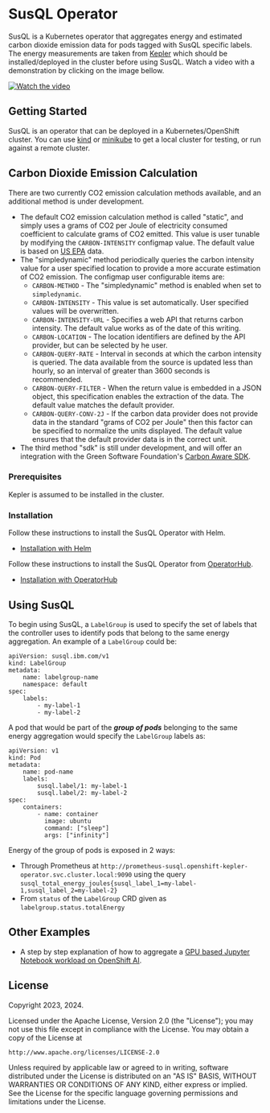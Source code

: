 # SusQL Operator

SusQL is a Kubernetes operator that aggregates energy and estimated carbon dioxide emission data for pods tagged with SusQL specific labels. The energy measurements are taken from [Kepler](https://sustainable-computing.io/) which should be installed/deployed in the cluster before using SusQL. Watch a video with a demonstration by clicking on the image bellow.

[![Watch the video](https://img.youtube.com/vi/NRVD7gJECfA/maxresdefault.jpg)](https://youtu.be/NRVD7gJECfA)

## Getting Started

SusQL is an operator that can be deployed in a Kubernetes/OpenShift cluster. You can use [kind](https://sigs.k8s.io/kind) or [minikube](https://minikube.sigs.k8s.io/) to get a local cluster for testing, or run against a remote cluster.

## Carbon Dioxide Emission Calculation

There are two currently CO2 emission calculation methods available, and an additional method is under development.
- The default CO2 emission calculation method is called "static", and simply uses a grams of CO2 per Joule 
of electricity consumed coefficient to calculate grams of CO2 emitted. This value is user tunable by
modifying the `CARBON-INTENSITY` configmap value.  The default value is based on
[US EPA](https://www.epa.gov/energy/greenhouse-gases-equivalencies-calculator-calculations-and-references)
data.
- The "simpledynamic" method periodically queries the carbon intensity value for a user specified location to provide a more accurate estimation of CO2 emission.
The configmap user configurable items are:
  - `CARBON-METHOD` - The "simpledynamic" method is enabled when set to `simpledynamic`.
  - `CARBON-INTENSITY` - This value is set automatically. User specified values will be overwritten.
  - `CARBON-INTENSITY-URL` - Specifies a web API that returns carbon intensity. The default value works as of the date of this writing.
  - `CARBON-LOCATION` - The location identifiers are defined by the API provider, but can be selected by he user.
  - `CARBON-QUERY-RATE` - Interval in seconds at which the carbon intensity is queried. The data available from the source is updated less than hourly, so an interval of greater than 3600 seconds is recommended.
  - `CARBON-QUERY-FILTER` - When the return value is embedded in a JSON object, this specification enables the extraction of the data. The default value matches the default provider.
  - `CARBON-QUERY-CONV-2J` - If the carbon data provider does not provide data in the standard "grams of CO2 per Joule" then this factor can be specified to normalize the units displayed. The default value ensures that the default provider data is in the correct unit.
- The third method "sdk" is still under development, and will offer an integration with the Green Software Foundation's [Carbon Aware SDK](https://github.com/Green-Software-Foundation/carbon-aware-sdk).

### Prerequisites

Kepler is assumed to be installed in the cluster.

### Installation

Follow these instructions to install the SusQL Operator with Helm.
- [Installation with Helm](doc/helm-installation.md)

Follow these instructions to install the SusQL Operator from [OperatorHub](https://operatorhub.io).
- [Installation with OperatorHub](doc/operatorhub-installation.md)
 

## Using SusQL

To begin using SusQL, a `LabelGroup` is used to specify the set of labels that the controller uses to identify pods that belong to the same energy aggregation. An example of a `LabelGroup` could be:

```
apiVersion: susql.ibm.com/v1
kind: LabelGroup
metadata:
    name: labelgroup-name
    namespace: default
spec:
    labels:
        - my-label-1
        - my-label-2
```

A pod that would be part of the ***group of pods*** belonging to the same energy aggregation would specify the `LabelGroup` labels as:

```
apiVersion: v1
kind: Pod
metadata:
    name: pod-name
    labels:
        susql.label/1: my-label-1
        susql.label/2: my-label-2
spec:
    containers:
        - name: container
          image: ubuntu
          command: ["sleep"]
          args: ["infinity"]
```

Energy of the group of pods is exposed in 2 ways:

* Through Prometheus at `http://prometheus-susql.openshift-kepler-operator.svc.cluster.local:9090` using the query `susql_total_energy_joules{susql_label_1=my-label-1,susql_label_2=my-label-2}`
* From `status` of the `LabelGroup` CRD given as `labelgroup.status.totalEnergy`

## Other Examples
- A step by step explanation of how to aggregate a [GPU based Jupyter Notebook workload on OpenShift AI](doc/openshift-ai-example-notebook.md).


## License

Copyright 2023, 2024.

Licensed under the Apache License, Version 2.0 (the "License");
you may not use this file except in compliance with the License.
You may obtain a copy of the License at

    http://www.apache.org/licenses/LICENSE-2.0

Unless required by applicable law or agreed to in writing, software
distributed under the License is distributed on an "AS IS" BASIS,
WITHOUT WARRANTIES OR CONDITIONS OF ANY KIND, either express or implied.
See the License for the specific language governing permissions and
limitations under the License.

